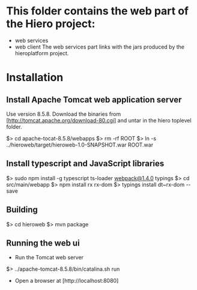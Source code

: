 # This folder contains the web part of the Hiero project:

- web services
- web client
The web services part links with the jars produced by the hieroplatform project.

# Installation

## Install Apache Tomcat web application server

Use version 8.5.8.  Download the binaries from
[http://tomcat.apache.org/download-80.cgi] and untar in the hiero
toplevel folder.

$> cd apache-tocat-8.5.8/webapps
$> rm -rf ROOT
$> ln -s ../hieroweb/target/hieroweb-1.0-SNAPSHOT.war ROOT.war

## Install typescript and JavaScript libraries

$> sudo npm install -g typescript ts-loader webpack@1.4.0 typings
$> cd src/main/webapp
$> npm install rx rx-dom
$> typings install dt~rx-dom --save

## Building

$> cd hieroweb
$> mvn package

## Running the web ui

* Run the Tomcat web server

$> ../apache-tomcat-8.5.8/bin/catalina.sh run

* Open a browser at [http://localhost:8080]
